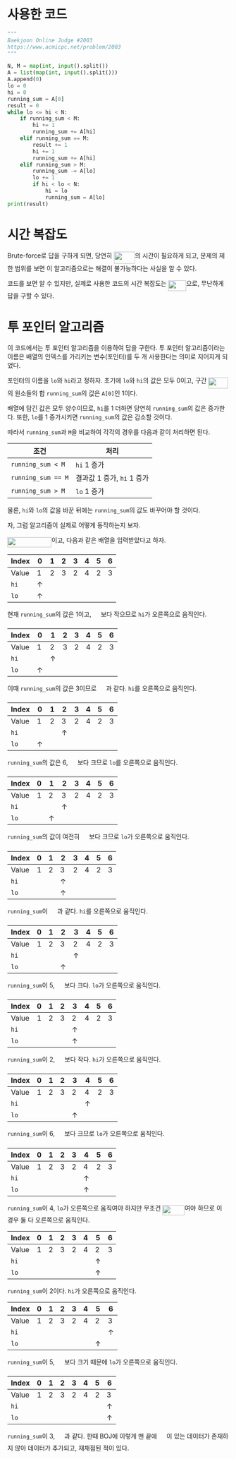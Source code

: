 # 사용한 코드

```python
"""
Baekjoon Online Judge #2003
https://www.acmicpc.net/problem/2003
"""

N, M = map(int, input().split())
A = list(map(int, input().split()))
A.append(0)
lo = 0
hi = 0
running_sum = A[0]
result = 0
while lo <= hi < N:
    if running_sum < M:
        hi += 1
        running_sum += A[hi]
    elif running_sum == M:
        result += 1
        hi += 1
        running_sum += A[hi]
    elif running_sum > M:
        running_sum -= A[lo]
        lo += 1
        if hi < lo < N:
            hi = lo
            running_sum = A[lo]
print(result)
```

# 시간 복잡도
Brute-force로 답을 구하게 되면, 당연히 <img src="/writeups/tex/c3f65f86f2baa7f28840d7c68c00f5f2.svg?invert_in_darkmode&sanitize=true" align=middle width=48.15528629999999pt height=26.76175259999998pt/>의 시간이 필요하게 되고, 문제의 제한 범위를 보면 이 알고리즘으로는 해결이 불가능하다는 사실을 알 수 있다.

코드를 보면 알 수 있지만, 실제로 사용한 코드의 시간 복잡도는 <img src="/writeups/tex/e7a2f022962441f2be6dc8e70e837b4a.svg?invert_in_darkmode&sanitize=true" align=middle width=40.78082744999999pt height=24.65753399999998pt/>으로, 무난하게 답을 구할 수 있다.

# 투 포인터 알고리즘
이 코드에서는 투 포인터 알고리즘을 이용하여 답을 구한다. 투 포인터 알고리즘이라는 이름은 배열의 인덱스를 가리키는 변수(포인터)를 두 개 사용한다는 의미로 지어지게 되었다.

포인터의 이름을 `lo`와 `hi`라고 정하자. 초기에 `lo`와 `hi`의 값은 모두 0이고, 구간 <img src="/writeups/tex/a7ec0f4fcd9f2177ce25d55c701ad393.svg?invert_in_darkmode&sanitize=true" align=middle width=44.76906719999998pt height=24.65753399999998pt/>의 원소들의 합 `running_sum`의 값은 `A[0]`인 1이다.

배열에 담긴 값은 모두 양수이므로, `hi`를 1 더하면 당연히 `running_sum`의 값은 증가한다. 또한, `lo`를 1 증가시키면 `running_sum`의 값은 감소할 것이다.

따라서 `running_sum`과 `M`을 비교하여 각각의 경우를 다음과 같이 처리하면 된다.

조건 | 처리 |
-----|------|
`running_sum < M` | `hi` 1 증가 |
`running_sum == M` | 결과값 1 증가, `hi` 1 증가 |
`running_sum > M` | `lo` 1 증가 |

물론, `hi`와 `lo`의 값을 바꾼 뒤에는 `running_sum`의 값도 바꾸어야 할 것이다.

자, 그럼 알고리즘이 실제로 어떻게 동작하는지 보자.

<img src="/writeups/tex/b1e7499b7ddf4e242d8e9a3b9675711e.svg?invert_in_darkmode&sanitize=true" align=middle width=100.3192476pt height=22.465723500000017pt/>이고, 다음과 같은 배열을 입력받았다고 하자.

Index | 0 | 1 | 2 | 3 | 4 | 5 | 6 |
------|---|---|---|---|---|---|---|
Value | 1 | 2 | 3 | 2 | 4 | 2 | 3 |
`hi`  | ↑ |   |   |   |   |   |   |
`lo`  | ↑ |   |   |   |   |   |   |

현재 `running_sum`의 값은 1이고, <img src="/writeups/tex/fb97d38bcc19230b0acd442e17db879c.svg?invert_in_darkmode&sanitize=true" align=middle width=17.73973739999999pt height=22.465723500000017pt/>보다 작으므로 `hi`가 오른쪽으로 움직인다.

Index | 0 | 1 | 2 | 3 | 4 | 5 | 6 |
------|---|---|---|---|---|---|---|
Value | 1 | 2 | 3 | 2 | 4 | 2 | 3 |
`hi`  |   | ↑ |   |   |   |   |   |
`lo`  | ↑ |   |   |   |   |   |   |

이때 `running_sum`의 값은 3이므로 <img src="/writeups/tex/fb97d38bcc19230b0acd442e17db879c.svg?invert_in_darkmode&sanitize=true" align=middle width=17.73973739999999pt height=22.465723500000017pt/>과 같다. `hi`를 오른쪽으로 움직인다.

Index | 0 | 1 | 2 | 3 | 4 | 5 | 6 |
------|---|---|---|---|---|---|---|
Value | 1 | 2 | 3 | 2 | 4 | 2 | 3 |
`hi`  |   |   | ↑ |   |   |   |   |
`lo`  | ↑ |   |   |   |   |   |   |

`running_sum`의 값은 6, <img src="/writeups/tex/fb97d38bcc19230b0acd442e17db879c.svg?invert_in_darkmode&sanitize=true" align=middle width=17.73973739999999pt height=22.465723500000017pt/>보다 크므로 `lo`를 오른쪽으로 움직인다.

Index | 0 | 1 | 2 | 3 | 4 | 5 | 6 |
------|---|---|---|---|---|---|---|
Value | 1 | 2 | 3 | 2 | 4 | 2 | 3 |
`hi`  |   |   | ↑ |   |   |   |   |
`lo`  |   | ↑ |   |   |   |   |   |

`running_sum`의 값이 여전히 <img src="/writeups/tex/fb97d38bcc19230b0acd442e17db879c.svg?invert_in_darkmode&sanitize=true" align=middle width=17.73973739999999pt height=22.465723500000017pt/>보다 크므로 `lo`가 오른쪽으로 움직인다.

Index | 0 | 1 | 2 | 3 | 4 | 5 | 6 |
------|---|---|---|---|---|---|---|
Value | 1 | 2 | 3 | 2 | 4 | 2 | 3 |
`hi`  |   |   | ↑ |   |   |   |   |
`lo`  |   |   | ↑ |   |   |   |   |

`running_sum`이 <img src="/writeups/tex/fb97d38bcc19230b0acd442e17db879c.svg?invert_in_darkmode&sanitize=true" align=middle width=17.73973739999999pt height=22.465723500000017pt/>과 같다. `hi`를 오른쪽으로 움직인다.

Index | 0 | 1 | 2 | 3 | 4 | 5 | 6 |
------|---|---|---|---|---|---|---|
Value | 1 | 2 | 3 | 2 | 4 | 2 | 3 |
`hi`  |   |   |   | ↑ |   |   |   |
`lo`  |   |   | ↑ |   |   |   |   |

`running_sum`이 5, <img src="/writeups/tex/fb97d38bcc19230b0acd442e17db879c.svg?invert_in_darkmode&sanitize=true" align=middle width=17.73973739999999pt height=22.465723500000017pt/>보다 크다. `lo`가 오른쪽으로 움직인다.

Index | 0 | 1 | 2 | 3 | 4 | 5 | 6 |
------|---|---|---|---|---|---|---|
Value | 1 | 2 | 3 | 2 | 4 | 2 | 3 |
`hi`  |   |   |   | ↑ |   |   |   |
`lo`  |   |   |   | ↑ |   |   |   |

`running_sum`이 2, <img src="/writeups/tex/fb97d38bcc19230b0acd442e17db879c.svg?invert_in_darkmode&sanitize=true" align=middle width=17.73973739999999pt height=22.465723500000017pt/>보다 작다. `hi`가 오른쪽으로 움직인다.

Index | 0 | 1 | 2 | 3 | 4 | 5 | 6 |
------|---|---|---|---|---|---|---|
Value | 1 | 2 | 3 | 2 | 4 | 2 | 3 |
`hi`  |   |   |   |   | ↑ |   |   |
`lo`  |   |   |   | ↑ |   |   |   |

`running_sum`이 6, <img src="/writeups/tex/fb97d38bcc19230b0acd442e17db879c.svg?invert_in_darkmode&sanitize=true" align=middle width=17.73973739999999pt height=22.465723500000017pt/>보다 크므로 `lo`가 오른쪽으로 움직인다.

Index | 0 | 1 | 2 | 3 | 4 | 5 | 6 |
------|---|---|---|---|---|---|---|
Value | 1 | 2 | 3 | 2 | 4 | 2 | 3 |
`hi`  |   |   |   |   | ↑ |   |   |
`lo`  |   |   |   |   | ↑ |   |   |

`running_sum`이 4, `lo`가 오른쪽으로 움직여야 하지만 무조건 <img src="/writeups/tex/7a0a5bcc99e2fa0a15d50083c5ec74ef.svg?invert_in_darkmode&sanitize=true" align=middle width=50.248367399999985pt height=22.831056599999986pt/>여야 하므로 이 경우 둘 다 오른쪽으로 움직인다.

Index | 0 | 1 | 2 | 3 | 4 | 5 | 6 |
------|---|---|---|---|---|---|---|
Value | 1 | 2 | 3 | 2 | 4 | 2 | 3 |
`hi`  |   |   |   |   |   | ↑ |   |
`lo`  |   |   |   |   |   | ↑ |   |

`running_sum`이 2이다. `hi`가 오른쪽으로 움직인다.

Index | 0 | 1 | 2 | 3 | 4 | 5 | 6 |
------|---|---|---|---|---|---|---|
Value | 1 | 2 | 3 | 2 | 4 | 2 | 3 |
`hi`  |   |   |   |   |   |   | ↑ |
`lo`  |   |   |   |   |   | ↑ |   |

`running_sum`이 5, <img src="/writeups/tex/fb97d38bcc19230b0acd442e17db879c.svg?invert_in_darkmode&sanitize=true" align=middle width=17.73973739999999pt height=22.465723500000017pt/>보다 크기 때문에 `lo`가 오른쪽으로 움직인다.

Index | 0 | 1 | 2 | 3 | 4 | 5 | 6 |
------|---|---|---|---|---|---|---|
Value | 1 | 2 | 3 | 2 | 4 | 2 | 3 |
`hi`  |   |   |   |   |   |   | ↑ |
`lo`  |   |   |   |   |   |   | ↑ |

`running_sum`이 3, <img src="/writeups/tex/fb97d38bcc19230b0acd442e17db879c.svg?invert_in_darkmode&sanitize=true" align=middle width=17.73973739999999pt height=22.465723500000017pt/>과 같다. 한때 BOJ에 이렇게 맨 끝에 <img src="/writeups/tex/fb97d38bcc19230b0acd442e17db879c.svg?invert_in_darkmode&sanitize=true" align=middle width=17.73973739999999pt height=22.465723500000017pt/>이 있는 데이터가 존재하지 않아 데이터가 추가되고, 재채점된 적이 있다.
